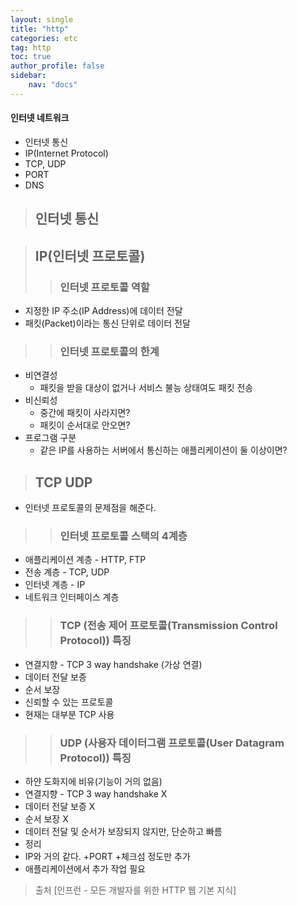 ```yaml
---
layout: single
title: "http"
categories: etc
tag: http
toc: true
author_profile: false
sidebar: 
    nav: "docs"
---
```


<div class="notice--success">
<h4>인터넷 네트워크</h4>
<ul>
    <li>인터넷 통신</li>
    <li>IP(Internet Protocol)</li>
    <li>TCP, UDP</li>
    <li>PORT</li>
    <li>DNS</li>
</ul>
</div>

> ## 인터넷 통신

> ## IP(인터넷 프로토콜)
>> ### 인터넷 프로토콜 역할
- 지정한 IP 주소(IP Address)에 데이터 전달
- 패킷(Packet)이라는 통신 단위로 데이터 전달

>> ### 인터넷 프로토콜의 한계
- 비연결성
    - 패킷을 받을 대상이 없거나 서비스 불능 상태여도 패킷 전송
- 비신뢰성
    - 중간에 패킷이 사라지면?
    - 패킷이 순서대로 안오면?
- 프로그램 구분
    - 같은 IP를 사용하는 서버에서 통신하는 애플리케이션이 둘 이상이면?

> ## TCP UDP
- 인터넷 프로토콜의 문제점을 해준다.

>> ### 인터넷 프로토콜 스택의 4계층
- 애플리케이션 계층 - HTTP, FTP
- 전송 계층 - TCP, UDP
- 인터넷 계층 - IP
- 네트워크 인터페이스 계층

>> ### TCP (전송 제어 프로토콜(Transmission Control Protocol)) 특징
- 연결지향 - TCP 3 way handshake (가상 연결)
- 데이터 전달 보증
- 순서 보장
- 신뢰할 수 있는 프로토콜
- 현재는 대부분 TCP 사용

>> ### UDP (사용자 데이터그램 프로토콜(User Datagram Protocol)) 특징
- 하얀 도화지에 비유(기능이 거의 없음)
- 연결지향 - TCP 3 way handshake X
- 데이터 전달 보증 X
- 순서 보장 X
- 데이터 전달 및 순서가 보장되지 않지만, 단순하고 빠름
- 정리
- IP와 거의 같다. +PORT +체크섬 정도만 추가
- 애플리케이션에서 추가 작업 필요





> 출처 [인프런 - 모든 개발자를 위한 HTTP 웹 기본 지식]

